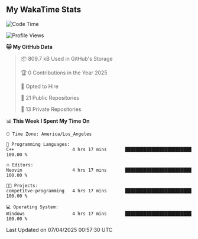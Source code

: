 ## My WakaTime Stats
<!--START_SECTION:waka-->
![Code Time](http://img.shields.io/badge/Code%20Time-218%20hrs%205%20mins-blue)

![Profile Views](http://img.shields.io/badge/Profile%20Views-0-blue)

**🐱 My GitHub Data** 

> 📦 809.7 kB Used in GitHub's Storage 
 > 
> 🏆 0 Contributions in the Year 2025
 > 
> 💼 Opted to Hire
 > 
> 📜 21 Public Repositories 
 > 
> 🔑 13 Private Repositories 
 > 
📊 **This Week I Spent My Time On** 

```text
🕑︎ Time Zone: America/Los_Angeles

💬 Programming Languages: 
C++                      4 hrs 17 mins       █████████████████████████   100.00 % 

🔥 Editors: 
Neovim                   4 hrs 17 mins       █████████████████████████   100.00 % 

🐱‍💻 Projects: 
competitve-programming   4 hrs 17 mins       █████████████████████████   100.00 % 

💻 Operating System: 
Windows                  4 hrs 17 mins       █████████████████████████   100.00 % 
```


 Last Updated on 07/04/2025 00:57:30 UTC
<!--END_SECTION:waka-->
